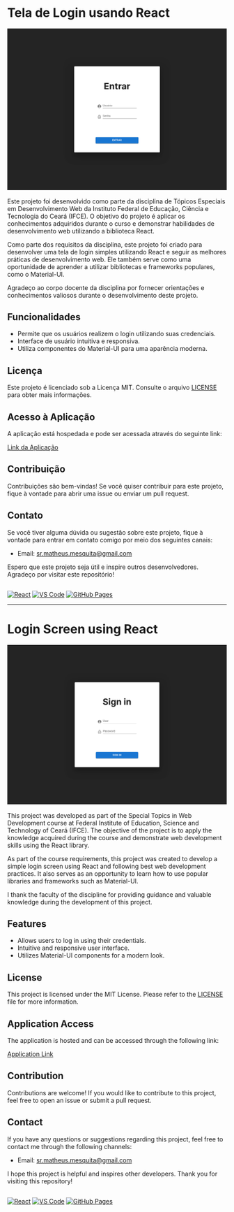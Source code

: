 # Tela de Login usando React

![](./public/Mui_Login.png)


Este projeto foi desenvolvido como parte da disciplina de Tópicos Especiais em Desenvolvimento Web da Instituto Federal de Educação, Ciência e Tecnologia do Ceará (IFCE). O objetivo do projeto é aplicar os conhecimentos adquiridos durante o curso e demonstrar habilidades de desenvolvimento web utilizando a biblioteca React.

Como parte dos requisitos da disciplina, este projeto foi criado para desenvolver uma tela de login simples utilizando React e seguir as melhores práticas de desenvolvimento web. Ele também serve como uma oportunidade de aprender a utilizar bibliotecas e frameworks populares, como o Material-UI.

Agradeço ao corpo docente da disciplina por fornecer orientações e conhecimentos valiosos durante o desenvolvimento deste projeto.

## Funcionalidades

- Permite que os usuários realizem o login utilizando suas credenciais.
- Interface de usuário intuitiva e responsiva.
- Utiliza componentes do Material-UI para uma aparência moderna.

## Licença

Este projeto é licenciado sob a Licença MIT. Consulte o arquivo [LICENSE](./LICENSE) para obter mais informações.

## Acesso à Aplicação

A aplicação está hospedada e pode ser acessada através do seguinte link:

[Link da Aplicação](https://sr-matheus.github.io/ReactLogin/)


## Contribuição

Contribuições são bem-vindas! Se você quiser contribuir para este projeto, fique à vontade para abrir uma issue ou enviar um pull request.

## Contato

Se você tiver alguma dúvida ou sugestão sobre este projeto, fique à vontade para entrar em contato comigo por meio dos seguintes canais:

- Email: [sr.matheus.mesquita@gmail.com](mailto:sr.matheus.mesquita@gmail.com)

Espero que este projeto seja útil e inspire outros desenvolvedores. Agradeço por visitar este repositório!

##

[![React](https://img.shields.io/badge/React-18.2.0-blue?logo=react)](https://reactjs.org/)
[![VS Code](https://img.shields.io/badge/VS%20Code-1.79.2-blue?logo=visual-studio-code)](https://code.visualstudio.com/)
[![GitHub Pages](https://img.shields.io/badge/GitHub%20Pages-%E2%86%92-blue.svg?logo=github&style=flat-square)](https://sr-matheus.github.io/ReactLogin/)


---

# Login Screen using React

![](./public/Mui_Login_2.png)

This project was developed as part of the Special Topics in Web Development course at Federal Institute of Education, Science and Technology of Ceará (IFCE). The objective of the project is to apply the knowledge acquired during the course and demonstrate web development skills using the React library.

As part of the course requirements, this project was created to develop a simple login screen using React and following best web development practices. It also serves as an opportunity to learn how to use popular libraries and frameworks such as Material-UI.

I thank the faculty of the discipline for providing guidance and valuable knowledge during the development of this project.

## Features

- Allows users to log in using their credentials.
- Intuitive and responsive user interface.
- Utilizes Material-UI components for a modern look.

## License

This project is licensed under the MIT License. Please refer to the [LICENSE](./LICENSE) file for more information.

## Application Access

The application is hosted and can be accessed through the following link:

[Application Link](https://sr-matheus.github.io/ReactLogin/)

## Contribution

Contributions are welcome! If you would like to contribute to this project, feel free to open an issue or submit a pull request.

## Contact

If you have any questions or suggestions regarding this project, feel free to contact me through the following channels:

- Email: [sr.matheus.mesquita@gmail.com](mailto:sr.matheus.mesquita@gmail.com)


I hope this project is helpful and inspires other developers. Thank you for visiting this repository!

##

[![React](https://img.shields.io/badge/React-18.2.0-blue?logo=react)](https://reactjs.org/)
[![VS Code](https://img.shields.io/badge/VS%20Code-1.79.2-blue?logo=visual-studio-code)](https://code.visualstudio.com/)
[![GitHub Pages](https://img.shields.io/badge/GitHub%20Pages-%E2%86%92-blue.svg?logo=github&style=flat-square)](https://sr-matheus.github.io/ReactLogin/)
